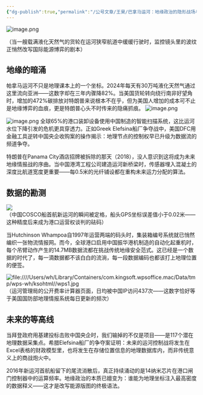 ```yaml
---
{"dg-publish":true,"permalink":"/公号文章/王昊/巴拿马运河：地缘政治的隐形战场与未来中美博弈的新前线/"}
---
```



 
![image.png](https://jonaswang-1304247047.cos.ap-beijing.myqcloud.com/imgnew/20250212113309177.png)

（当一艘载满液化天然气的货轮在运河狭窄航道中缓缓行驶时，监控镜头里的波纹正悄然改写国际能源博弈的剧本）

## 地缘的暗涌  
帕拿马运河不只是地理课本上的一个坐标。2024年每天有30万吨液化天然气通过这里流向亚洲——这数字却在三年内骤降82%。当美国货轮转向绕行南非好望角时，增加的472%碳排放对特朗普来说根本不在乎，但为美国人增加的成本可不止是地缘博弈的血痕，更是特朗普心头不时传来的隐痛抓痕。
![image.png](https://jonaswang-1304247047.cos.ap-beijing.myqcloud.com/imgnew/20250212113406537.png)

![image.png](https://jonaswang-1304247047.cos.ap-beijing.myqcloud.com/imgnew/20250212102740961.png)
全球65%的港口装卸设备使用中国制造的智能扫描系统，这比运河水位下降引发的危机更具穿透力。正如Greek Elefsina船厂争夺战中，美国DFC用金融工具逆转中国央企收购案的操作揭示：地理节点的控制权早已升级为数据流的频道争夺。

特朗普在Panama City酒店招牌被拆除的那天（2018），没人意识到这将成为未来地缘情报战的序曲。当中国港湾工程公司建造运河新桥梁时，传感器埋入混凝土的深度比航道宽度更重要——每0.5米的光纤铺设都在重构未来运力分配的算法。

## 数据的勘测  
![](file:////Users/wh/Library/Containers/com.kingsoft.wpsoffice.mac/Data/tmp/wps-wh/ksohtml//wps3.jpg)  
（中国COSCO船首航新运河的瞬间被定格，船头GPS坐标误差值小于0.02米——这种精度后来成为港口运营权谈判的砝码）


当Hutchinson Whampoa自1997年运营两端的码头时，集装箱编号系统就已悄然编织一张物流情报网。而今，全球港口启用中国振华港机制造的自动化起重机时，每个吊臂动作产生的14.7MB数据流都在挑战传统地缘安全范式。这已经是一个数据的时代了，每一滴数据都不该白白的流淌，每一段数据编码也都该打上地理位置的便签。

![file:////Users/wh/Library/Containers/com.kingsoft.wpsoffice.mac/Data/tmp/wps-wh/ksohtml//wps1.jpg](file:////Users/wh/Library/Containers/com.kingsoft.wpsoffice.mac/Data/tmp/wps-wh/ksohtml//wps1.jpg)  
（运河管理局的公开费率计算器页面，日均被中国IP访问437次——这数字恰好等于美国国防部地理情报系统每日更新的频次）

## 未来的等高线 
当拜登政府用基建投标击败中国央企时，我们输掉的不仅是项目——是117个潜在地理数据采集点。希腊Elefsina船厂的争夺案证明：未来的运河控制战将发生在Excel表格的财政模型里，也将发生在存储位置信息的地理数据库内，而非传统意义上的商战炮火中。

2016年新运河首航船留下的尾流消散后，真正持续涌动的是14纳米芯片在港口闸门控制器中的运算频率。地缘政治的本质已嬗变为：谁能为地理坐标注入最高密度的数据释义——这才是改写能源版图的终极语法。

